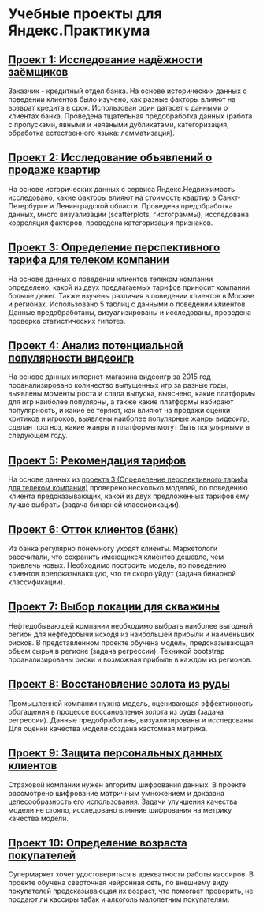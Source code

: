 # Учебные проекты для Яндекс.Практикума

## [Проект 1: Исследование надёжности заёмщиков](https://github.com/VasilisaChernova/YandexPracticum_projects/tree/main/%D0%98%D1%81%D1%81%D0%BB%D0%B5%D0%B4%D0%BE%D0%B2%D0%B0%D0%BD%D0%B8%D0%B5%20%D0%BD%D0%B0%D0%B4%D0%B5%D0%B6%D0%BD%D0%BE%D1%81%D1%82%D0%B8%20%D0%B7%D0%B0%D0%B5%D0%BC%D1%89%D0%B8%D0%BA%D0%BE%D0%B2)
Заказчик - кредитный отдел банка. На основе исторических данных о поведении клиентов было изучено, как разные факторы влияют на возврат кредита в срок. Использован один датасет с данными о клиентах банка. Проведена тщательная предобработка данных (работа с пропусками, явными и неявными дубликатами, категоризация, обработка естественного языка: лемматизация).

## [Проект 2: Исследование объявлений о продаже квартир](https://github.com/VasilisaChernova/YandexPracticum_projects/tree/main/%D0%98%D1%81%D1%81%D0%BB%D0%B5%D0%B4%D0%BE%D0%B2%D0%B0%D0%BD%D0%B8%D0%B5%20%D0%BE%D0%B1%D1%8A%D1%8F%D0%B2%D0%BB%D0%B5%D0%BD%D0%B8%D0%B9%20%D0%BE%20%D0%BF%D1%80%D0%BE%D0%B4%D0%B0%D0%B6%D0%B5%20%D0%BA%D0%B2%D0%B0%D1%80%D1%82%D0%B8%D1%80)
На основе исторических данных с сервиса Яндекс.Недвижимость исследовано, какие факторы влияют на стоимость квартир в Санкт-Петербурге и Ленинградской области. Проведена предобработка данных, много визуализации (scatterplots, гистограммы), исследована корреляция факторов, проведена категоризация признаков.

## [Проект 3: Определение перспективного тарифа для телеком компании](https://github.com/VasilisaChernova/YandexPracticum_projects/tree/main/%D0%9E%D0%BF%D1%80%D0%B5%D0%B4%D0%B5%D0%BB%D0%B5%D0%BD%D0%B8%D0%B5%20%D0%BF%D0%B5%D1%80%D1%81%D0%BF%D0%B5%D0%BA%D1%82%D0%B8%D0%B2%D0%BD%D0%BE%D0%B3%D0%BE%20%D1%82%D0%B0%D1%80%D0%B8%D1%84%D0%B0%20%D0%B4%D0%BB%D1%8F%20%D1%82%D0%B5%D0%BB%D0%B5%D0%BA%D0%BE%D0%BC%20%D0%BA%D0%BE%D0%BC%D0%BF%D0%B0%D0%BD%D0%B8%D0%B8)
На основе данных о поведении клиентов телеком компании определено, какой из двух предлагаемых тарифов приносит компании больше денег. Также изучены различия в поведении клиентов в Москве и регионах. Использовано 5 таблиц с данными о поведении клиентов. Данные предобработаны, визуализированы и исследованы, проведена проверка статистических гипотез.

## [Проект 4: Анализ потенциальной популярности видеоигр](https://github.com/VasilisaChernova/YandexPracticum_projects/tree/main/%D0%90%D0%BD%D0%B0%D0%BB%D0%B8%D0%B7%20%D0%BF%D0%BE%D1%82%D0%B5%D0%BD%D1%86%D0%B8%D0%B0%D0%BB%D1%8C%D0%BD%D0%BE%D0%B9%20%D0%BF%D0%BE%D0%BF%D1%83%D0%BB%D1%8F%D1%80%D0%BD%D0%BE%D1%81%D1%82%D0%B8%20%D0%B2%D0%B8%D0%B4%D0%B5%D0%BE%D0%B8%D0%B3%D1%80)
На основе данных интернет-магазина видеоигр за 2015 год проанализировано количество выпущенных игр за разные годы, выявлены моменты роста и спада выпуска, выяснено, какие платформы для игр наиболее популярны, а также какие платформы набирают популярность, и какие ее теряют, как влияют на продажи оценки критиков и игроков, выявлены наиболее популярные жанры видеоигр, сделан прогноз, какие жанры и платформы могут быть популярными в следующем году. 

## [Проект 5: Рекомендация тарифов](https://github.com/VasilisaChernova/YandexPracticum_projects/tree/main/%D0%A0%D0%B5%D0%BA%D0%BE%D0%BC%D0%B5%D0%BD%D0%B4%D0%B0%D1%86%D0%B8%D1%8F%20%D1%82%D0%B0%D1%80%D0%B8%D1%84%D0%BE%D0%B2)
На основе данных из [проекта 3 (Определение перспективного тарифа для телеком компании)](ttps://github.com/VasilisaChernova/YandexPracticum_projects/tree/main/%D0%9E%D0%BF%D1%80%D0%B5%D0%B4%D0%B5%D0%BB%D0%B5%D0%BD%D0%B8%D0%B5%20%D0%BF%D0%B5%D1%80%D1%81%D0%BF%D0%B5%D0%BA%D1%82%D0%B8%D0%B2%D0%BD%D0%BE%D0%B3%D0%BE%20%D1%82%D0%B0%D1%80%D0%B8%D1%84%D0%B0%20%D0%B4%D0%BB%D1%8F%20%D1%82%D0%B5%D0%BB%D0%B5%D0%BA%D0%BE%D0%BC%20%D0%BA%D0%BE%D0%BC%D0%BF%D0%B0%D0%BD%D0%B8%D0%B8) проверено несколько моделей, по поведению клиента предсказывающих, какой из двух предложенных тарифов ему лучше выбрать (задача бинарной классификации).

## [Проект 6: Отток клиентов (банк)](https://github.com/VasilisaChernova/YandexPracticum_projects/tree/main/%D0%9E%D1%82%D1%82%D0%BE%D0%BA%20%D0%BA%D0%BB%D0%B8%D0%B5%D0%BD%D1%82%D0%BE%D0%B2%20(%D0%B1%D0%B0%D0%BD%D0%BA))
Из банка регулярно понемногу уходят клиенты. Маркетологи рассчитали, что сохранить имеющихся клиентов дешевле, чем привлечь новых. Необходимо построить модель, по поведению клиентов предсказывающую, что те скоро уйдут (задача бинарной классификации).

## [Проект 7: Выбор локации для скважины](https://github.com/VasilisaChernova/YandexPracticum_projects/tree/main/%D0%92%D1%8B%D0%B1%D0%BE%D1%80%20%D0%BB%D0%BE%D0%BA%D0%B0%D1%86%D0%B8%D0%B8%20%D0%B4%D0%BB%D1%8F%20%D1%81%D0%BA%D0%B2%D0%B0%D0%B6%D0%B8%D0%BD%D1%8B)
Нефтедобывающей компании необходимо выбрать наиболее выгодный регион для нефтедобычи исходя из наибольшей прибыли и наименьших рисков. В представленном проекте обучена модель, предсказывающая объем сырья в регионе (задача регрессии). Техникой bootstrap проанализированы риски и возможная прибыль в каждом из регионов.

## [Проект 8: Восстановление золота из руды](https://github.com/VasilisaChernova/YandexPracticum_projects/tree/main/%D0%92%D0%BE%D1%81%D1%81%D1%82%D0%B0%D0%BD%D0%BE%D0%B2%D0%BB%D0%B5%D0%BD%D0%B8%D0%B5%20%D0%B7%D0%BE%D0%BB%D0%BE%D1%82%D0%B0%20%D0%B8%D0%B7%20%D1%80%D1%83%D0%B4%D1%8B)
Промышленной компании нужна модель, оценивающая эффективность обогащения в процессе воссановления золота из руды (задача регрессии). Данные предобработаны, визуализированы и исследованы. Для оценки качества модели создана кастомная метрика.

## [Проект 9: Защита персональных данных клиентов](https://github.com/VasilisaChernova/YandexPracticum_projects/tree/main/%D0%97%D0%B0%D1%89%D0%B8%D1%82%D0%B0%20%D0%BF%D0%B5%D1%80%D1%81%D0%BE%D0%BD%D0%B0%D0%BB%D1%8C%D0%BD%D1%8B%D1%85%20%D0%B4%D0%B0%D0%BD%D0%BD%D1%8B%D1%85%20%D0%BA%D0%BB%D0%B8%D0%B5%D0%BD%D1%82%D0%BE%D0%B2)
Страховой компании нужен алгоритм шифрования данных. В проекте рассмотрено  шифрование матричным умножением и доказана целесообразность его использования. Задачи улучшения качества модели не стояло, исследовано влияние шифрования на метрику качества модели.

## [Проект 10: Определение возраста покупателей](https://github.com/VasilisaChernova/YandexPracticum_projects/tree/main/%D0%9E%D0%BF%D1%80%D0%B5%D0%B4%D0%B5%D0%BB%D0%B5%D0%BD%D0%B8%D0%B5%20%D0%B2%D0%BE%D0%B7%D1%80%D0%B0%D1%81%D1%82%D0%B0%20%D0%BF%D0%BE%D0%BA%D1%83%D0%BF%D0%B0%D1%82%D0%B5%D0%BB%D0%B5%D0%B9)
Супермаркет хочет удостовериться в адекватности работы кассиров. В проекте обучена сверточная нейронная сеть, по внешнему виду покупателей предсказывающая их возраст, что помогает проверить, не продают ли кассиры табак и алкоголь малолетним покупателям.
